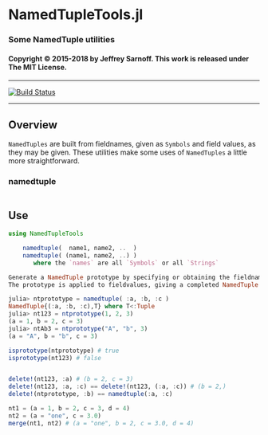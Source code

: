 # NamedTupleTools.jl
### Some NamedTuple utilities


#### Copyright © 2015-2018 by Jeffrey Sarnoff. This work is released under The MIT License.

-----


[![Build Status](https://travis-ci.org/JeffreySarnoff/NamedTupleTools.jl.svg?branch=master)](https://travis-ci.org/JeffreySarnoff/NamedTupleTools.jl)

-----

## Overview

`NamedTuples` are built from fieldnames, given as `Symbols` and field values, as they may be given.
These utilities make some uses of `NamedTuples` a little more straightforward.  

### namedtuple

```
```

## Use
```julia
using NamedTupleTools

    namedtuple(  name1, name2, ..  )
    namedtuple( (name1, name2, ..) )
       where the `names` are all `Symbols` or all `Strings`

Generate a NamedTuple prototype by specifying or obtaining the fieldnames.
The prototype is applied to fieldvalues, giving a completed NamedTuple.

julia> ntprototype = namedtuple( :a, :b, :c )
NamedTuple{(:a, :b, :c),T} where T<:Tuple
julia> nt123 = ntprototype(1, 2, 3)
(a = 1, b = 2, c = 3)
julia> ntAb3 = ntprototype("A", "b", 3)
(a = "A", b = "b", c = 3)

isprototype(ntprototype) # true
isprototype(nt123) # false


delete!(nt123, :a) # (b = 2, c = 3)
delete!(nt123, :a, :c) == delete!(nt123, (:a, :c)) # (b = 2,)
delete!(ntprototype, :b) == namedtuple(:a, :c)

nt1 = (a = 1, b = 2, c = 3, d = 4)
nt2 = (a = "one", c = 3.0)
merge(nt1, nt2) # (a = "one", b = 2, c = 3.0, d = 4)
```
